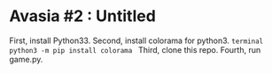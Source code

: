 # Avasia #2 : Untitled

First, install Python33.
Second, install colorama for python3.
``terminal
python3 -m pip install colorama
``
Third, clone this repo.
Fourth, run game.py.
